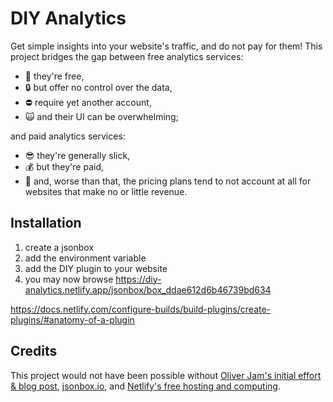 # DIY Analytics

Get simple insights into your website's traffic, and do not pay for them! This 
project bridges the gap between free analytics services:

- :raised_hands: they're free,
- :lock: but offer no control over the data,
- :no_entry: require yet another account,
- :scream_cat: and their UI can be overwhelming;

and paid analytics services:

- :sunglasses: they're generally slick,
- :moneybag: but they're paid,
- :money_with_wings: and, worse than that, the pricing plans tend to not 
account at all for websites that make no or little revenue.

## Installation

1. create a jsonbox
2. add the environment variable
3. add the DIY plugin to your website
4. you may now browse 
https://diy-analytics.netlify.app/jsonbox/box_ddae612d6b46739bd634

https://docs.netlify.com/configure-builds/build-plugins/create-plugins/#anatomy-of-a-plugin

## Credits

This project would not have been possible without [Oliver Jam's initial effort 
& blog post][blog-post], [jsonbox.io][jsonbox], and [Netlify's free hosting and 
computing][netlify].

[jsonbox]:https://jsonbox.io/
[blog-post]:https://oliverjam.es/blog/diy-analytics-netlify-functions/
[netlify]:https://www.netlify.com/
